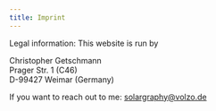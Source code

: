 ```yaml
---
title: Imprint
---
```


Legal information: This website is run by  

Christopher Getschmann  
Prager Str. 1 (C46)  
D-99427 Weimar (Germany)  

If you want to reach out to me: solargraphy@volzo.de